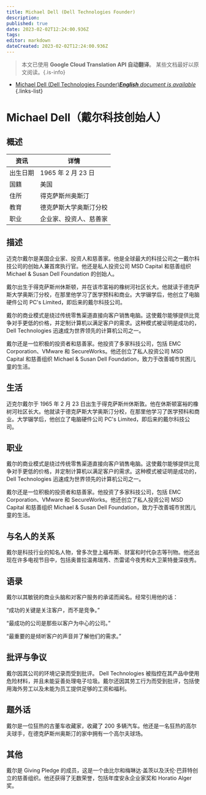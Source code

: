 ```yaml
---
title: Michael Dell (Dell Technologies Founder)
description: 
published: true
date: 2023-02-02T12:24:00.936Z
tags: 
editor: markdown
dateCreated: 2023-02-02T12:24:00.936Z
---
```


> 本文已使用 **Google Cloud Translation API 自动翻译**。
某些文档最好以原文阅读。{.is-info}



- [Michael Dell (Dell Technologies Founder)***English** document is available*](/en/Knowledge-base/Dictionary/Person/michael-dell-dell-technologies-founder)
{.links-list}


# Michael Dell（戴尔科技创始人）

## 概述

|资讯 |详情 |
| ---------- | ------ |
|出生日期 | 1965 年 2 月 23 日 |
|国籍|美国 |
|住所 |得克萨斯州奥斯汀 |
|教育 |德克萨斯大学奥斯汀分校 |
|职业 |企业家、投资人、慈善家 |

## 描述

迈克尔戴尔是美国企业家、投资人和慈善家。他是全球最大的科技公司之一戴尔科技公司的创始人兼首席执行官。他还是私人投资公司 MSD Capital 和慈善组织 Michael & Susan Dell Foundation 的创始人。

戴尔出生于得克萨斯州休斯顿，并在该市富裕的橡树河社区长大。他就读于德克萨斯大学奥斯汀分校，在那里他学习了医学预科和商业。大学辍学后，他创立了电脑硬件公司 PC's Limited，即后来的戴尔科技公司。

戴尔的商业模式是绕过传统零售渠道直接向客户销售电脑。这使戴尔能够提供比竞争对手更低的价格，并定制计算机以满足客户的需求。这种模式被证明是成功的，Dell Technologies 迅速成为世界领先的计算机公司之一。

戴尔还是一位积极的投资者和慈善家。他投资了多家科技公司，包括 EMC Corporation、VMware 和 SecureWorks。他还创立了私人投资公司 MSD Capital 和慈善组织 Michael & Susan Dell Foundation，致力于改善城市贫困儿童的生活。

## 生活

迈克尔戴尔于 1965 年 2 月 23 日出生于得克萨斯州休斯敦。他在休斯顿富裕的橡树河社区长大。他就读于德克萨斯大学奥斯汀分校，在那里他学习了医学预科和商业。大学辍学后，他创立了电脑硬件公司 PC's Limited，即后来的戴尔科技公司。

## 职业

戴尔的商业模式是绕过传统零售渠道直接向客户销售电脑。这使戴尔能够提供比竞争对手更低的价格，并定制计算机以满足客户的需求。这种模式被证明是成功的，Dell Technologies 迅速成为世界领先的计算机公司之一。

戴尔还是一位积极的投资者和慈善家。他投资了多家科技公司，包括 EMC Corporation、VMware 和 SecureWorks。他还创立了私人投资公司 MSD Capital 和慈善组织 Michael & Susan Dell Foundation，致力于改善城市贫困儿童的生活。

## 与名人的关系

戴尔是科技行业的知名人物，曾多次登上福布斯、财富和时代杂志等刊物。他还出现在许多电视节目中，包括奥普拉温弗瑞秀、杰雷诺今夜秀和大卫莱特曼深夜秀。

## 语录

戴尔以其敏锐的商业头脑和对客户服务的承诺而闻名。经常引用他的话：

“成功的关键是关注客户，而不是竞争。”

“最成功的公司是那些以客户为中心的公司。”

“最重要的是倾听客户的声音并了解他们的需求。”

## 批评与争议

戴尔因其公司的环境记录而受到批评。 Dell Technologies 被指控在其产品中使用危险材料，并且未能妥善处理电子垃圾。戴尔还因其劳工行为而受到批评，包括使用海外劳工以及未能为员工提供足够的工资和福利。

## 题外话

戴尔是一位狂热的古董车收藏家，收藏了 200 多辆汽车。他还是一名狂热的高尔夫球手，在德克萨斯州奥斯汀的家中拥有一个高尔夫球场。

## 其他

戴尔是 Giving Pledge 的成员，这是一个由比尔和梅琳达·盖茨以及沃伦·巴菲特创立的慈善组织。他还获得了无数荣誉，包括年度安永企业家奖和 Horatio Alger 奖。